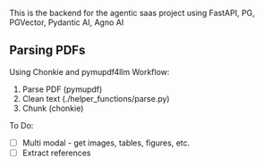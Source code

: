 This is the backend for the agentic saas project using FastAPI, PG, PGVector, Pydantic AI, Agno AI


## Parsing PDFs

Using Chonkie and pymupdf4llm Workflow:
1. Parse PDF (pymupdf)
2. Clean text (./helper_functions/parse.py)
3. Chunk (chonkie)

To Do:

- [ ] Multi modal - get images, tables, figures, etc.
- [ ] Extract references